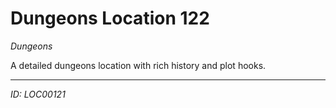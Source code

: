 # Dungeons Location 122

*Dungeons*

A detailed dungeons location with rich history and plot hooks.

---
*ID: LOC00121*